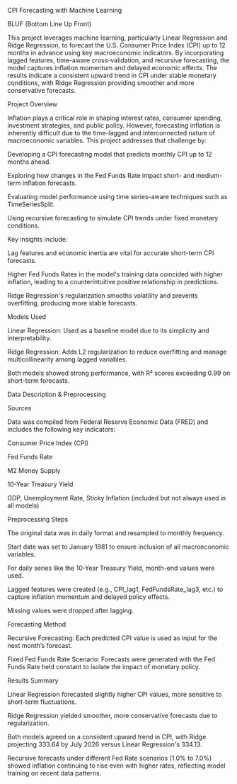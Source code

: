 CPI Forecasting with Machine Learning

BLUF (Bottom Line Up Front)

This project leverages machine learning, particularly Linear Regression and Ridge Regression, to forecast the U.S. Consumer Price Index (CPI) up to 12 months in advance using key macroeconomic indicators. By incorporating lagged features, time-aware cross-validation, and recursive forecasting, the model captures inflation momentum and delayed economic effects. The results indicate a consistent upward trend in CPI under stable monetary conditions, with Ridge Regression providing smoother and more conservative forecasts.

Project Overview

Inflation plays a critical role in shaping interest rates, consumer spending, investment strategies, and public policy. However, forecasting inflation is inherently difficult due to the time-lagged and interconnected nature of macroeconomic variables. This project addresses that challenge by:

Developing a CPI forecasting model that predicts monthly CPI up to 12 months ahead.

Exploring how changes in the Fed Funds Rate impact short- and medium-term inflation forecasts.

Evaluating model performance using time series-aware techniques such as TimeSeriesSplit.

Using recursive forecasting to simulate CPI trends under fixed monetary conditions.

Key insights include:

Lag features and economic inertia are vital for accurate short-term CPI forecasts.

Higher Fed Funds Rates in the model's training data coincided with higher inflation, leading to a counterintuitive positive relationship in predictions.

Ridge Regression's regularization smooths volatility and prevents overfitting, producing more stable forecasts.

Models Used

Linear Regression: Used as a baseline model due to its simplicity and interpretability.

Ridge Regression: Adds L2 regularization to reduce overfitting and manage multicollinearity among lagged variables.

Both models showed strong performance, with R² scores exceeding 0.99 on short-term forecasts.

Data Description & Preprocessing

Sources

Data was compiled from Federal Reserve Economic Data (FRED) and includes the following key indicators:

Consumer Price Index (CPI)

Fed Funds Rate

M2 Money Supply

10-Year Treasury Yield

GDP, Unemployment Rate, Sticky Inflation (included but not always used in all models)

Preprocessing Steps

The original data was in daily format and resampled to monthly frequency.

Start date was set to January 1981 to ensure inclusion of all macroeconomic variables.

For daily series like the 10-Year Treasury Yield, month-end values were used.

Lagged features were created (e.g., CPI_lag1, FedFundsRate_lag3, etc.) to capture inflation momentum and delayed policy effects.

Missing values were dropped after lagging.

Forecasting Method

Recursive Forecasting: Each predicted CPI value is used as input for the next month’s forecast.

Fixed Fed Funds Rate Scenario: Forecasts were generated with the Fed Funds Rate held constant to isolate the impact of monetary policy.

Results Summary

Linear Regression forecasted slightly higher CPI values, more sensitive to short-term fluctuations.

Ridge Regression yielded smoother, more conservative forecasts due to regularization.

Both models agreed on a consistent upward trend in CPI, with Ridge projecting 333.64 by July 2026 versus Linear Regression's 334.13.

Recursive forecasts under different Fed Rate scenarios (1.0% to 7.0%) showed inflation continuing to rise even with higher rates, reflecting model training on recent data patterns.
